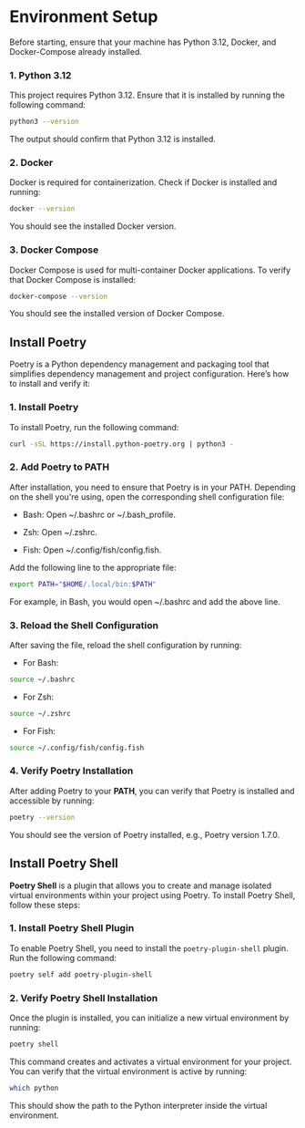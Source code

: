 # Environment Setup
Before starting, ensure that your machine has Python 3.12, Docker, and Docker-Compose already installed.

### 1. **Python 3.12** 

This project requires Python 3.12. Ensure that it is installed by running the following command:

```bash
python3 --version
```
The output should confirm that Python 3.12 is installed.

### 2. **Docker**

Docker is required for containerization. Check if Docker is installed and running:

```bash
docker --version
```
You should see the installed Docker version.

### 3. **Docker Compose**

Docker Compose is used for multi-container Docker applications. To verify that Docker Compose is installed:

```bash
docker-compose --version
```

You should see the installed version of Docker Compose.



## Install Poetry

Poetry is a Python dependency management and packaging tool that simplifies dependency management and project configuration. Here’s how to install and verify it:

### 1. **Install Poetry**

To install Poetry, run the following command:

```bash
curl -sSL https://install.python-poetry.org | python3 -
```

### 2. **Add Poetry to PATH**

After installation, you need to ensure that Poetry is in your PATH. Depending on the shell you're using, open the corresponding shell configuration file:

- Bash: Open ~/.bashrc or ~/.bash_profile.

- Zsh: Open ~/.zshrc.

- Fish: Open ~/.config/fish/config.fish.

Add the following line to the appropriate file:

```bash
export PATH="$HOME/.local/bin:$PATH"
```

For example, in Bash, you would open ~/.bashrc and add the above line.

### 3. **Reload the Shell Configuration**

After saving the file, reload the shell configuration by running:

- For Bash:

```bash
source ~/.bashrc
```

- For Zsh:

```bash
source ~/.zshrc
```

- For Fish:

```bash
source ~/.config/fish/config.fish
```

### 4. **Verify Poetry Installation**

After adding Poetry to your **PATH**, you can verify that Poetry is installed and accessible by running:

```bash
poetry --version
```

You should see the version of Poetry installed, e.g., Poetry version 1.7.0.


## Install Poetry Shell

**Poetry Shell** is a plugin that allows you to create and manage isolated virtual environments within your project using Poetry. To install Poetry Shell, follow these steps:

### 1. **Install Poetry Shell Plugin**

To enable Poetry Shell, you need to install the `poetry-plugin-shell` plugin. Run the following command:

```bash
poetry self add poetry-plugin-shell
```

### 2. **Verify Poetry Shell Installation**
Once the plugin is installed, you can initialize a new virtual environment by running:

```bash
poetry shell
```

This command creates and activates a virtual environment for your project. You can verify that the virtual environment is active by running:

```bash
which python
```

This should show the path to the Python interpreter inside the virtual environment.